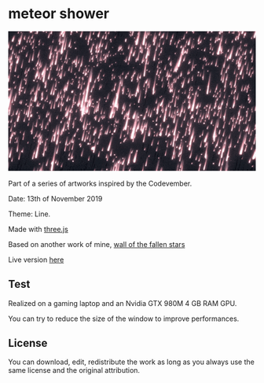 # meteor shower

![alt text](https://raw.githubusercontent.com/KessonDalef/Codevember_2019/master/Screenshots/Codevember_13.gif)

Part of a series of artworks inspired by the Codevember.

Date: 13th of November 2019

Theme: Line.

Made with [three.js](https://threejs.org/)

Based on another work of mine, [wall of the fallen stars](https://kesson.io/experiments/walloffallenstars/)

Live version [here](https://kesson.io/experiments/codevember/codevember_13)



## Test

Realized on a gaming laptop and an Nvidia GTX 980M 4 GB RAM GPU.

You can try to reduce the size of the window to improve performances.



## License

You can download, edit, redistribute the work as long as you always use the same license and the original attribution.
